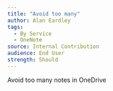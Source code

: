 ```yaml
---
title: "Avoid too many"
author: Alan Eardley
tags: 
  - By Service
  - OneNote
source: Internal Contribution
audience: End User
strength: Should
---
```

Avoid too many notes in OneDrive
